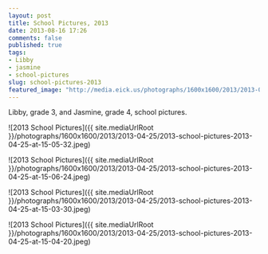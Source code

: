 ```yaml
---
layout: post
title: School Pictures, 2013
date: 2013-08-16 17:26
comments: false
published: true
tags:
- Libby
- jasmine
- school-pictures
slug: school-pictures-2013
featured_image: "http://media.eick.us/photographs/1600x1600/2013/2013-04-25/2013-school-pictures-2013-04-25-at-15-05-32.jpeg"
---
```

Libby, grade 3, and Jasmine, grade 4, school pictures.

![2013 School Pictures]({{ site.mediaUrlRoot }}/photographs/1600x1600/2013/2013-04-25/2013-school-pictures-2013-04-25-at-15-05-32.jpeg)

![2013 School Pictures]({{ site.mediaUrlRoot }}/photographs/1600x1600/2013/2013-04-25/2013-school-pictures-2013-04-25-at-15-06-24.jpeg)

![2013 School Pictures]({{ site.mediaUrlRoot }}/photographs/1600x1600/2013/2013-04-25/2013-school-pictures-2013-04-25-at-15-03-30.jpeg)

![2013 School Pictures]({{ site.mediaUrlRoot }}/photographs/1600x1600/2013/2013-04-25/2013-school-pictures-2013-04-25-at-15-04-20.jpeg)
